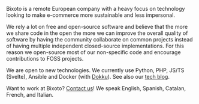 Bixoto is a remote European company with a heavy focus on technology looking to make e-commerce more sustainable and
less impersonal.

We rely a lot on free and open-source software and believe that the more we share code in the open the more we can
improve the overall quality of software by having the community collaborate on common projects instead of having
multiple independent closed-source implementations. For this reason we open-source most of our non-specific code and
encourage contributions to FOSS projects.

We are open to new technologies. We currently use Python, PHP, JS/TS (Svelte), Ansible and Docker (with [Dokku][]).
See also our [tech blog][].

Want to work at Bixoto? [Contact us][jobs]! We speak English, Spanish, Catalan, French, and Italian.

[Dokku]: https://dokku.com/
[jobs]: https://bixoto.com/es/trabaja-con-nosotros/
[tech blog]: https://tech.bixoto.com
